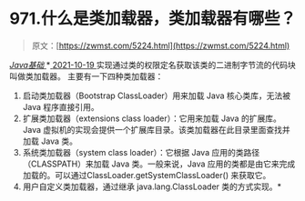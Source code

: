 <!--yml
category: 未分类
date: 0001-01-01 00:00:00
-->

# 971.什么是类加载器，类加载器有哪些？

> 原文：[https://zwmst.com/5224.html](https://zwmst.com/5224.html)

   [ *Java基础* ](https://zwmst.com/java%e5%9f%ba%e7%a1%80)*[ <time datetime="2021-10-20T01:50:16+08:00"> 2021-10-19 </time> ](https://zwmst.com/5224.html)  实现通过类的权限定名获取该类的二进制字节流的代码块叫做类加载器。
主要有一下四种类加载器：

1.  启动类加载器（Bootstrap ClassLoader）用来加载 Java 核心类库，无法被 Java 程序直接引用。
2.  扩展类加载器（extensions class loader）：它用来加载 Java 的扩展库。Java 虚拟机的实现会提供一个扩展库目录。该类加载器在此目录里面查找并加载 Java 类。
3.  系统类加载器（system class loader）：它根据 Java 应用的类路径（CLASSPATH）来加载 Java 类。一般来说，Java 应用的类都是由它来完成加载的。可以通过ClassLoader.getSystemClassLoader() 来获取它。
4.  用户自定义类加载器，通过继承 java.lang.ClassLoader 类的方式实现。*